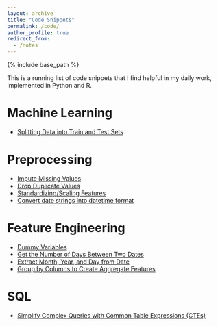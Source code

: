 ```yaml
---
layout: archive
title: "Code Snippets"
permalink: /code/
author_profile: true
redirect_from:
  - /notes
---
```


{% include base_path %}

This is a running list of code snippets that I find helpful in my daily work, implemented in Python and R. 

# Machine Learning

* [Splitting Data into Train and Test Sets](/code/train_test_split)

# Preprocessing

* [Impute Missing Values](/code/imputation)
* [Drop Duplicate Values](/code/drop_duplicates)
* [Standardizing/Scaling Features](/code/standardization)
* [Convert date strings into datetime format](/code/date_string_to_datetime)

# Feature Engineering

* [Dummy Variables](/code/dummies)
* [Get the Number of Days Between Two Dates](/code/date_differences)
* [Extract Month, Year, and Day from Date](/code/extract_date_features)
* [Group by Columns to Create Aggregate Features](/code/group-by-aggregate-pandas)

# SQL

* [Simplify Complex Queries with Common Table Expressions (CTEs)](/code/sql-cte-common-table-expressions)




